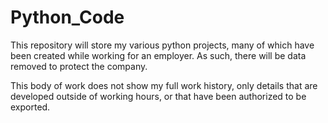 # Python_Code
This repository will store my various python projects, many of which have been created while working for an employer. As such, there will be data removed to protect the company. 

This body of work does not show my full work history, only details that are developed outside of working hours, or that have been authorized to be exported. 
